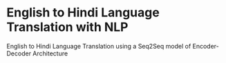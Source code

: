 # English to Hindi Language Translation with NLP

English to Hindi Language Translation using a Seq2Seq model of Encoder-Decoder Architecture
